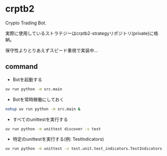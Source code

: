 # crptb2

Crypto Trading Bot.

実際に使用しているストラテジーはcrptb2-strategyリポジトリ(private)に格納。

保守性よりとりあえずスピード重視で実装中...

## command

- Botを起動する

```bash
uv run python -m src.main
```

- Botを常時稼働にしておく

```bash
nohup uv run python -m src.main &
```

- すべてのunittestを実行する

```bash
uv run python -m unittest discover -v test
```

- 特定のunittestを実行する(例: TestIndicators)

```bash
uv run python -m unittest -v test.unit.test_indicators.TestIndicators
```
